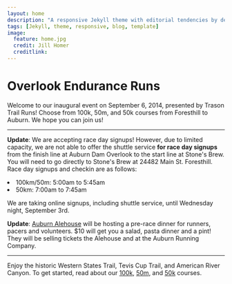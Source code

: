 ```yaml
---
layout: home
description: "A responsive Jekyll theme with editorial tendencies by designer Michael Rose."
tags: [Jekyll, theme, responsive, blog, template]
image:
  feature: home.jpg
  credit: Jill Homer
  creditlink:
---
```


# Overlook Endurance Runs
<p class="lead">
Welcome to our inaugural event on September 6, 2014, presented by Trason Trail Runs! Choose from 100k, 50m, and 50k courses from Foresthill to Auburn. We hope you can join us!
</p>
<hr>
<p><strong>Update</strong>: We are accepting race day signups! However, due to limited capacity, we are not able to offer the shuttle service <strong>for race day signups</strong> from the finish line at Auburn Dam Overlook to the start line at Stone's Brew. You will need to go directly to Stone's Brew at 24482 Main St. Foresthill. Race day signups and checkin are as follows:</p>
<p>
<li>100km/50m: 5:00am to 5:45am</li>
<li>50km: 7:00am to 7:45am</li>
</p>
<p>We are taking online signups, including shuttle service, until Wednesday night, September 3rd.
<p>
<strong>Update</strong>: <a href="http://auburnalehouse.com/" target="_blank">Auburn Alehouse</a> will be hosting a pre-race dinner for runners, pacers and volunteers. $10 will get you a salad, pasta dinner and a pint! They will be selling tickets the Alehouse and at the Auburn Running Company.
</p>
<hr>
Enjoy the historic Western States Trail, Tevis Cup Trail, and American River Canyon. To get started, read about our <a href="{{ site.url }}/course/100k">100k</a>, <a href="{{ site.url }}/course/50m">50m</a>, and <a href="{{ site.url }}/course/50k">50k</a> courses.


